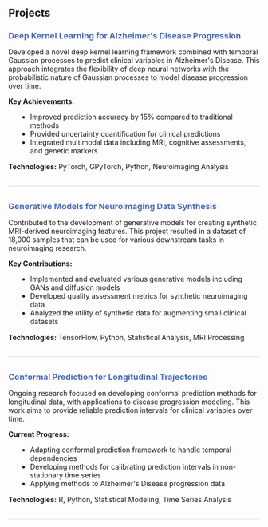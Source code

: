 
## Projects

<div class="projects">
<div class="project-item">
  <div class="project-title">
    <h3>Deep Kernel Learning for Alzheimer's Disease Progression</h3>
  </div>
  <div class="project-description">
    <p>Developed a novel deep kernel learning framework combined with temporal Gaussian processes to predict clinical variables in Alzheimer's Disease. This approach integrates the flexibility of deep neural networks with the probabilistic nature of Gaussian processes to model disease progression over time.</p>
    <p><strong>Key Achievements:</strong></p>
    <ul>
      <li>Improved prediction accuracy by 15% compared to traditional methods</li>
      <li>Provided uncertainty quantification for clinical predictions</li>
      <li>Integrated multimodal data including MRI, cognitive assessments, and genetic markers</li>
    </ul>
    <p><strong>Technologies:</strong> PyTorch, GPyTorch, Python, Neuroimaging Analysis</p>
  </div>
</div>

<div class="project-item">
  <div class="project-title">
    <h3>Generative Models for Neuroimaging Data Synthesis</h3>
  </div>
  <div class="project-description">
    <p>Contributed to the development of generative models for creating synthetic MRI-derived neuroimaging features. This project resulted in a dataset of 18,000 samples that can be used for various downstream tasks in neuroimaging research.</p>
    <p><strong>Key Contributions:</strong></p>
    <ul>
      <li>Implemented and evaluated various generative models including GANs and diffusion models</li>
      <li>Developed quality assessment metrics for synthetic neuroimaging data</li>
      <li>Analyzed the utility of synthetic data for augmenting small clinical datasets</li>
    </ul>
    <p><strong>Technologies:</strong> TensorFlow, Python, Statistical Analysis, MRI Processing</p>
  </div>
</div>

<div class="project-item">
  <div class="project-title">
    <h3>Conformal Prediction for Longitudinal Trajectories</h3>
  </div>
  <div class="project-description">
    <p>Ongoing research focused on developing conformal prediction methods for longitudinal data, with applications to disease progression modeling. This work aims to provide reliable prediction intervals for clinical variables over time.</p>
    <p><strong>Current Progress:</strong></p>
    <ul>
      <li>Adapting conformal prediction framework to handle temporal dependencies</li>
      <li>Developing methods for calibrating prediction intervals in non-stationary time series</li>
      <li>Applying methods to Alzheimer's Disease progression data</li>
    </ul>
    <p><strong>Technologies:</strong> R, Python, Statistical Modeling, Time Series Analysis</p>
  </div>
</div>
</div>

<style>
.projects {
  margin-top: 20px;
}
.project-item {
  margin-bottom: 30px;
  padding-bottom: 20px;
  border-bottom: 1px solid #ddd;
}
.project-title h3 {
  margin-bottom: 10px;
  color: #4b6cb7;
}
.project-description p {
  margin-bottom: 10px;
}
.project-description ul {
  margin-left: 20px;
  margin-bottom: 15px;
}
</style> 